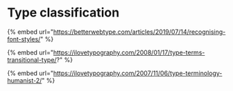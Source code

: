 # Type classification

{% embed url="https://betterwebtype.com/articles/2019/07/14/recognising-font-styles/" %}

{% embed url="https://ilovetypography.com/2008/01/17/type-terms-transitional-type/?" %}

{% embed url="https://ilovetypography.com/2007/11/06/type-terminology-humanist-2/" %}



